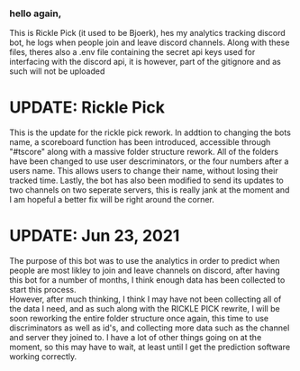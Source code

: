 ### hello again,
This is Rickle Pick (it used to be Bjoerk), hes my analytics tracking discord bot, he logs when people join and leave discord channels.
Along with these files, theres also a .env file containing the secret api keys used for interfacing with the discord api, it is however, part of the gitignore and as such will not be uploaded

# UPDATE: Rickle Pick
This is the update for the rickle pick rework.  In addtion to changing the bots name, a scoreboard function has been introduced, accessible through "#tscore" along with a massive folder structure rework.  All of the folders have been changed to use user descriminators, or the four numbers after a users name.  This allows users to change their name, without losing their tracked time.
Lastly, the bot has also been modified to send its updates to two channels on two seperate servers, this is really jank at the moment and I am hopeful a better fix will be right around the corner.

# UPDATE: Jun 23, 2021
The purpose of this bot was to use the analytics in order to predict when people are most likley to join and leave channels on discord, after having this bot for a number of months, I think enough data has been collected to start this process.  
However, after much thinking, I think I may have not been collecting all of the data I need, and as such along with the RICKLE PICK rewrite, I will be soon reworking the entire folder structure once again, this time to use discriminators as well as id's, and collecting more data such as the channel and server they joined to.
I have a lot of other things going on at the moment, so this may have to wait, at least until I get the prediction software working correctly.
